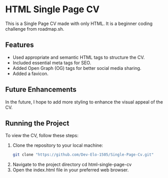# HTML Single Page CV

This is a Single Page CV made with only HTML. It is a beginner coding challenge from roadmap.sh.

## Features
- Used appropriate and semantic HTML tags to structure the CV.
- Included essential meta tags for SEO.
- Added Open Graph (OG) tags for better social media sharing.
- Added a favicon.

## Future Enhancements
In the future, I hope to add more styling to enhance the visual appeal of the CV.

## Running the Project
To view the CV, follow these steps:

1. Clone the repository to your local machine:
   ```bash
   git clone "https://github.com/Dev-Elo-1505/Single-Page-Cv.git"
2. Navigate to the project directory
   cd html-single-page-cv
3. Open the index.html file in your preferred web browser.
